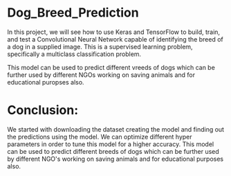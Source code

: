 # Dog_Breed_Prediction

In this project, we will see how to use Keras and TensorFlow to build, train, and test a Convolutional Neural Network capable of identifying the breed of a dog in a supplied image. This is a supervised learning problem, specifically a multiclass classification problem.


This model can be used to predict different vreeds of dogs which can be further used by different NGOs working on saving animals and for educational puropses also.



# Conclusion:
We started with downloading the dataset creating the model and finding out the predictions using the model. We can optimize different hyper parameters in order to tune this model for a higher accuracy. This model can be used to predict different breeds of dogs which can be further used by different NGO's working on saving animals and for educational purposes also.
